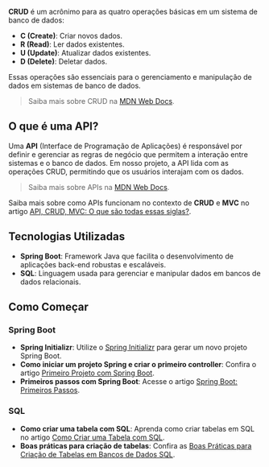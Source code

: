 **CRUD** é um acrônimo para as quatro operações básicas em um sistema de banco de dados:

- **C (Create)**: Criar novos dados.
- **R (Read)**: Ler dados existentes.
- **U (Update)**: Atualizar dados existentes.
- **D (Delete)**: Deletar dados.

Essas operações são essenciais para o gerenciamento e manipulação de dados em sistemas de banco de dados.

> Saiba mais sobre CRUD na [MDN Web Docs](https://developer.mozilla.org/pt-BR/docs/Glossary/CRUD).

## O que é uma API?

Uma **API** (Interface de Programação de Aplicações) é responsável por definir e gerenciar as regras de negócio que permitem a interação entre sistemas e o banco de dados. Em nosso projeto, a API lida com as operações CRUD, permitindo que os usuários interajam com os dados.

> Saiba mais sobre APIs na [MDN Web Docs](https://developer.mozilla.org/pt-BR/docs/Glossary/API).

Saiba mais sobre como APIs funcionam no contexto de **CRUD** e **MVC** no artigo [API, CRUD, MVC: O que são todas essas siglas?](https://dev.to/newren/api-crud-mvc-o-que-sao-todas-essas-siglas-no2).

## Tecnologias Utilizadas

- **Spring Boot**: Framework Java que facilita o desenvolvimento de aplicações back-end robustas e escaláveis.
- **SQL**: Linguagem usada para gerenciar e manipular dados em bancos de dados relacionais.

## Como Começar

### Spring Boot

- **Spring Initializr**: Utilize o [Spring Initializr](https://start.spring.io/) para gerar um novo projeto Spring Boot.
- **Como iniciar um projeto Spring e criar o primeiro controller**: Confira o artigo [Primeiro Projeto com Spring Boot](https://vitormoschetti.medium.com/primeiro-projeto-com-spring-boot-9c19c7255aaa).
- **Primeiros passos com Spring Boot**: Acesse o artigo [Spring Boot: Primeiros Passos](https://www.alura.com.br/artigos/spring-boot).

### SQL

- **Como criar uma tabela com SQL**: Aprenda como criar tabelas em SQL no artigo [Como Criar uma Tabela com SQL](https://learnsql.com.br/blog/como-criar-uma-tabela-em-sql/).
- **Boas práticas para criação de tabelas**: Confira as [Boas Práticas para Criação de Tabelas em Bancos de Dados SQL](https://www.dio.me/articles/boas-praticas-para-a-criacao-de-tabelas-em-bancos-de-dados-sql).
